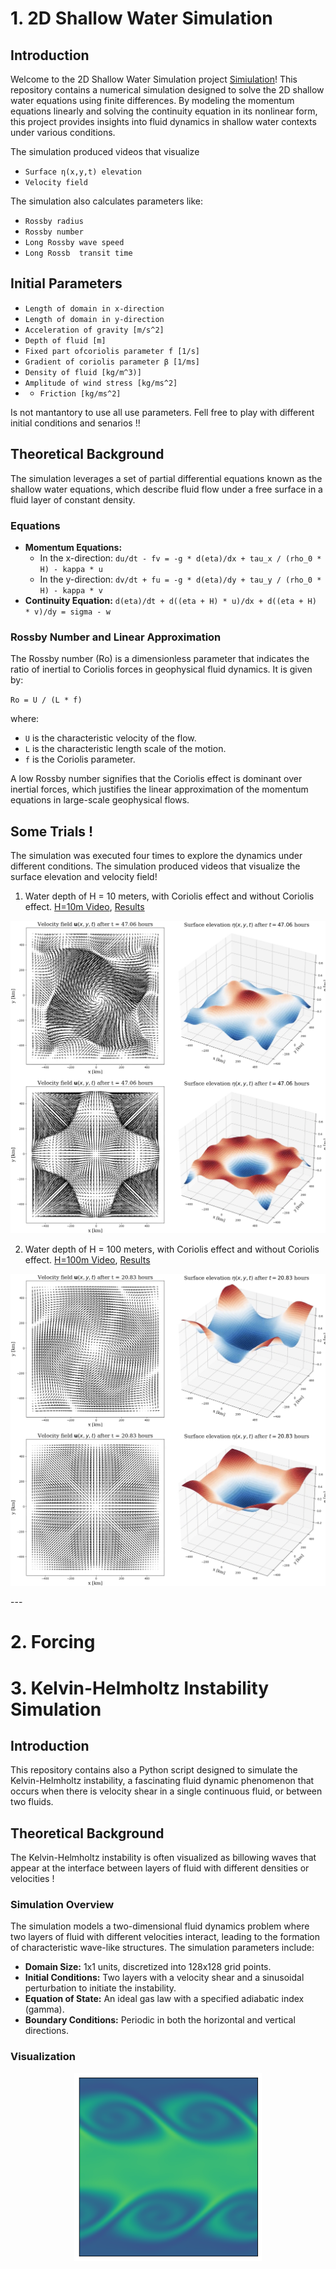 # 1. 2D Shallow Water Simulation

## Introduction
Welcome to the 2D Shallow Water Simulation project [Simiulation](https://github.com/costpetrides/Fluid-Dynamics/blob/main/Simulations.ipynb)! This repository contains a numerical simulation designed to solve the 2D shallow water equations using finite differences. By modeling the momentum equations linearly and solving the continuity equation in its nonlinear form, this project provides insights into fluid dynamics in shallow water contexts under various conditions.

The simulation produced videos that visualize 
 - `Surface η(x,y,t) elevation`
 - `Velocity field`

The simulation also calculates parameters like:
 - `Rossby radius`
 - `Rossby number`
 - `Long Rossby wave speed`
 - `Long Rossb  transit time`


## Initial Parameters

  - `Length of domain in x-direction`
  - `Length of domain in y-direction`
  - `Acceleration of gravity [m/s^2]`
  - `Depth of fluid [m]`
  - `Fixed part ofcoriolis parameter f [1/s]`
  - `Gradient of coriolis parameter β [1/ms]`
  - `Density of fluid [kg/m^3)]`
  - `Amplitude of wind stress [kg/ms^2]`
  -   - `Friction [kg/ms^2]`

Is not mantantory to use all use parameters. Fell free to play with different initial conditions and senarios !!


## Theoretical Background
The simulation leverages a set of partial differential equations known as the shallow water equations, which describe fluid flow under a free surface in a fluid layer of constant density.

### Equations
- **Momentum Equations:**
  - In the x-direction: `du/dt - fv = -g * d(eta)/dx + tau_x / (rho_0 * H) - kappa * u`
  - In the y-direction: `dv/dt + fu = -g * d(eta)/dy + tau_y / (rho_0 * H) - kappa * v`
- **Continuity Equation:** `d(eta)/dt + d((eta + H) * u)/dx + d((eta + H) * v)/dy = sigma - w`

### Rossby Number and Linear Approximation
The Rossby number (Ro) is a dimensionless parameter that indicates the ratio of inertial to Coriolis forces in geophysical fluid dynamics. It is given by:

`Ro = U / (L * f)`

where:
- `U` is the characteristic velocity of the flow.
- `L` is the characteristic length scale of the motion.
- `f` is the Coriolis parameter.

A low Rossby number signifies that the Coriolis effect is dominant over inertial forces, which justifies the linear approximation of the momentum equations in large-scale geophysical flows.

## Some Trials !
The simulation was executed four times to explore the dynamics under different conditions. The simulation produced videos that visualize the surface elevation and velocity field! 
1. Water depth of H = 10 meters, with Coriolis effect and without Coriolis effect. [H=10m Video](https://drive.google.com/file/d/1YR8FDIVf6ByGHbSNfJscaeu65GOWXCBM/view?usp=sharing),
[Results](https://drive.google.com/file/d/1ydpSKf8FSKkrxFhM63t2urid96WEVaXX/view?usp=sharing)

<p align="center">
  <a href="https://drive.google.com/file/d/1YR8FDIVf6ByGHbSNfJscaeu65GOWXCBM/view?usp=sharing" target="_blank">
    <img src="https://github.com/costpetrides/Fluid-Dynamics/blob/main/Figures/H10.png" width="600" alt="Shallow Water  Simulation Results for H=10m">
  </a>
</p>

2. Water depth of H = 100 meters, with Coriolis effect and without Coriolis effect. [H=100m Video](https://drive.google.com/file/d/11jBBr4mWOuBRx3ttGlIut1jJO2pvndly/view?usp=sharing),
[Results](https://drive.google.com/file/d/1ufmXSW8tIN2C9xr8IREkwqcEqsRRRX6S/view?usp=sharing)
   

<p align="center">
  <a href="https://drive.google.com/file/d/11jBBr4mWOuBRx3ttGlIut1jJO2pvndly/view?usp=sharing" target="_blank">
    <img src="https://github.com/costpetrides/Fluid-Dynamics/blob/main/Figures/H100.png" width="600" alt="Shallow Water  Simulation Results for H=10m">
  </a>
</p>
---

# 2. Forcing 





# 3. Kelvin-Helmholtz Instability Simulation

## Introduction
This repository contains also a Python script designed to simulate the Kelvin-Helmholtz instability, a fascinating fluid dynamic phenomenon that occurs when there is velocity shear in a single continuous fluid, or between two fluids.

## Theoretical Background
The Kelvin-Helmholtz instability is often visualized as billowing waves that appear at the interface between layers of fluid with different densities or velocities ! 

### Simulation Overview
The simulation models a two-dimensional fluid dynamics problem where two layers of fluid with different velocities interact, leading to the formation of characteristic wave-like structures. The simulation parameters include:

- **Domain Size:** 1x1 units, discretized into 128x128 grid points.
- **Initial Conditions:** Two layers with a velocity shear and a sinusoidal perturbation to initiate the instability.
- **Equation of State:** An ideal gas law with a specified adiabatic index (gamma).
- **Boundary Conditions:** Periodic in both the horizontal and vertical directions.

### Visualization
<p align="center">
  <img src="https://github.com/costpetrides/Fluid-Dynamics/blob/main/Figures/KHI.png" width="300" alt="Shallow Water  Simulation Results for H=10m">
</p>
